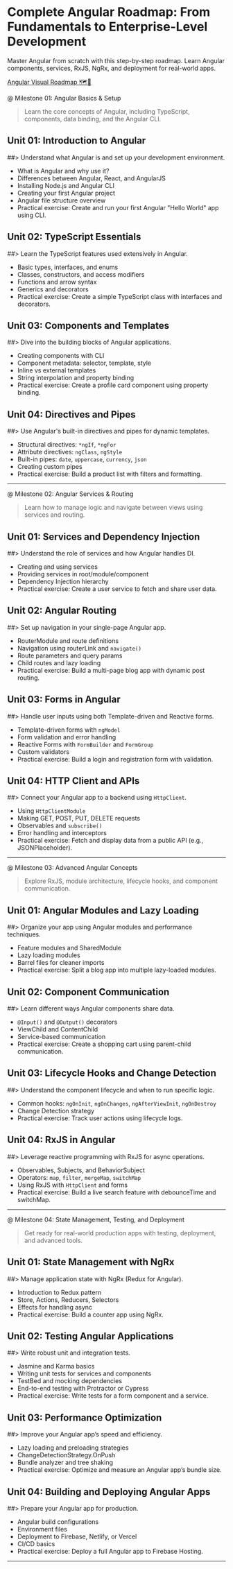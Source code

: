 # Complete Angular Roadmap: From Fundamentals to Enterprise-Level Development
Master Angular from scratch with this step-by-step roadmap. Learn Angular components, services, RxJS, NgRx, and deployment for real-world apps.

[Angular Visual Roadmap 🗺️🎯](https://www.onepin.io/progress/Complete-Angular-Roadmap:-From-Fundamentals-to-Enterprise-Level-Development-6838400970239f677e7c53dd)

@ Milestone 01: Angular Basics & Setup  
> Learn the core concepts of Angular, including TypeScript, components, data binding, and the Angular CLI.

## Unit 01: Introduction to Angular  
##> Understand what Angular is and set up your development environment.  
- What is Angular and why use it?  
- Differences between Angular, React, and AngularJS  
- Installing Node.js and Angular CLI  
- Creating your first Angular project  
- Angular file structure overview  
- Practical exercise: Create and run your first Angular "Hello World" app using CLI.

## Unit 02: TypeScript Essentials  
##> Learn the TypeScript features used extensively in Angular.  
- Basic types, interfaces, and enums  
- Classes, constructors, and access modifiers  
- Functions and arrow syntax  
- Generics and decorators  
- Practical exercise: Create a simple TypeScript class with interfaces and decorators.

## Unit 03: Components and Templates  
##> Dive into the building blocks of Angular applications.  
- Creating components with CLI  
- Component metadata: selector, template, style  
- Inline vs external templates  
- String interpolation and property binding  
- Practical exercise: Create a profile card component using property binding.

## Unit 04: Directives and Pipes  
##> Use Angular's built-in directives and pipes for dynamic templates.  
- Structural directives: `*ngIf`, `*ngFor`  
- Attribute directives: `ngClass`, `ngStyle`  
- Built-in pipes: `date`, `uppercase`, `currency`, `json`  
- Creating custom pipes  
- Practical exercise: Build a product list with filters and formatting.

---

@ Milestone 02: Angular Services & Routing  
> Learn how to manage logic and navigate between views using services and routing.

## Unit 01: Services and Dependency Injection  
##> Understand the role of services and how Angular handles DI.  
- Creating and using services  
- Providing services in root/module/component  
- Dependency Injection hierarchy  
- Practical exercise: Create a user service to fetch and share user data.

## Unit 02: Angular Routing  
##> Set up navigation in your single-page Angular app.  
- RouterModule and route definitions  
- Navigation using routerLink and `navigate()`  
- Route parameters and query params  
- Child routes and lazy loading  
- Practical exercise: Build a multi-page blog app with dynamic post routing.

## Unit 03: Forms in Angular  
##> Handle user inputs using both Template-driven and Reactive forms.  
- Template-driven forms with `ngModel`  
- Form validation and error handling  
- Reactive Forms with `FormBuilder` and `FormGroup`  
- Custom validators  
- Practical exercise: Build a login and registration form with validation.

## Unit 04: HTTP Client and APIs  
##> Connect your Angular app to a backend using `HttpClient`.  
- Using `HttpClientModule`  
- Making GET, POST, PUT, DELETE requests  
- Observables and `subscribe()`  
- Error handling and interceptors  
- Practical exercise: Fetch and display data from a public API (e.g., JSONPlaceholder).

---

@ Milestone 03: Advanced Angular Concepts  
> Explore RxJS, module architecture, lifecycle hooks, and component communication.

## Unit 01: Angular Modules and Lazy Loading  
##> Organize your app using Angular modules and performance techniques.  
- Feature modules and SharedModule  
- Lazy loading modules  
- Barrel files for cleaner imports  
- Practical exercise: Split a blog app into multiple lazy-loaded modules.

## Unit 02: Component Communication  
##> Learn different ways Angular components share data.  
- `@Input()` and `@Output()` decorators  
- ViewChild and ContentChild  
- Service-based communication  
- Practical exercise: Create a shopping cart using parent-child communication.

## Unit 03: Lifecycle Hooks and Change Detection  
##> Understand the component lifecycle and when to run specific logic.  
- Common hooks: `ngOnInit`, `ngOnChanges`, `ngAfterViewInit`, `ngOnDestroy`  
- Change Detection strategy  
- Practical exercise: Track user actions using lifecycle logs.

## Unit 04: RxJS in Angular  
##> Leverage reactive programming with RxJS for async operations.  
- Observables, Subjects, and BehaviorSubject  
- Operators: `map`, `filter`, `mergeMap`, `switchMap`  
- Using RxJS with `HttpClient` and forms  
- Practical exercise: Build a live search feature with debounceTime and switchMap.

---

@ Milestone 04: State Management, Testing, and Deployment  
> Get ready for real-world production apps with testing, deployment, and advanced tools.

## Unit 01: State Management with NgRx  
##> Manage application state with NgRx (Redux for Angular).  
- Introduction to Redux pattern  
- Store, Actions, Reducers, Selectors  
- Effects for handling async  
- Practical exercise: Build a counter app using NgRx.

## Unit 02: Testing Angular Applications  
##> Write robust unit and integration tests.  
- Jasmine and Karma basics  
- Writing unit tests for services and components  
- TestBed and mocking dependencies  
- End-to-end testing with Protractor or Cypress  
- Practical exercise: Write tests for a form component and a service.

## Unit 03: Performance Optimization  
##> Improve your Angular app’s speed and efficiency.  
- Lazy loading and preloading strategies  
- ChangeDetectionStrategy.OnPush  
- Bundle analyzer and tree shaking  
- Practical exercise: Optimize and measure an Angular app’s bundle size.

## Unit 04: Building and Deploying Angular Apps  
##> Prepare your Angular app for production.  
- Angular build configurations  
- Environment files  
- Deployment to Firebase, Netlify, or Vercel  
- CI/CD basics  
- Practical exercise: Deploy a full Angular app to Firebase Hosting.

---
